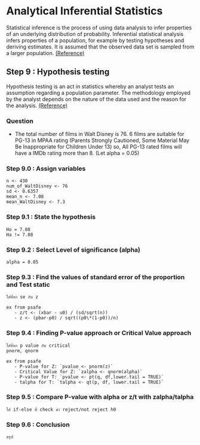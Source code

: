 # Analytical Inferential Statistics
Statistical inference is the process of using data analysis to infer properties of an underlying distribution of probability. Inferential statistical analysis infers properties of a population, for example by testing hypotheses and deriving estimates. It is assumed that the observed data set is sampled from a larger population. [(Reference)](https://en.wikipedia.org/wiki/Statistical_inference)

## Step 9 : Hypothesis testing
Hypothesis testing is an act in statistics whereby an analyst tests an assumption regarding a population parameter. The methodology employed by the analyst depends on the nature of the data used and the reason for the analysis. [(Reference)](https://www.investopedia.com/terms/h/hypothesistesting.asp)

### Question
- The total number of films in Walt Disney is 76. 6 films are suitable for PG-13 in MPAA rating (Parents Strongly Cautioned, Some Material May Be Inappropriate for Children Under 13) so, All PG-13 rated films will have a IMDb rating more than 8. (Let alpha = 0.05)

### Step 9.0 : Assign variables
```
n <- 430
num_of_WaltDisney <- 76
sd <- 0.6357
mean_n <- 7.08
mean_WaltDisney <- 7.3

```
  
### Step 9.1 : State the hypothesis
```
Ho = 7.08
Ha != 7.08
```
### Step 9.2 : Select Level of significance (alpha)
```
alpha = 0.05 
```

### Step 9.3 : Find the values of standard error of the proportion and Test static
```
ใส่ที่หา se กับ z

ex from psafe
   - z/t <- (xbar - u0) / (sd/sqrt(n))
   - z <- (pbar-p0) / sqrt((p0\*(1-p0))/n)
```


### Step 9.4 : Finding P-value approach or Critical Value approach
```
ใส่ที่หา p value กับ critical 
pnorm, qnorm

ex from psafe
   - P-value for Z: `pvalue <- pnorm(z)`
   - Critical Value for Z: `zalpha <- qnorm(alpha)`
   - P-value for T: `pvalue <- pt(q, df,lower.tail = TRUE)`
   - talpha for T: `talpha <- qt(p, df, lower.tail = TRUE)`
 ```
 
### Step 9.5 : Compare P-value with alpha or z/t with zalpha/talpha
```
ใส่ if-else ที่ check ค่า reject/not reject h0
```

### Step 9.6 : Conclusion
```
สรุป
```


